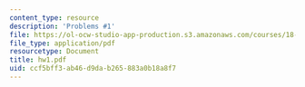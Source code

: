 ```yaml
---
content_type: resource
description: 'Problems #1'
file: https://ol-ocw-studio-app-production.s3.amazonaws.com/courses/18-s66-the-art-of-counting-spring-2003/ccf5bff3ab46d9dab265883a0b18a8f7_hw1.pdf
file_type: application/pdf
resourcetype: Document
title: hw1.pdf
uid: ccf5bff3-ab46-d9da-b265-883a0b18a8f7
---
```

